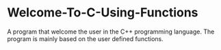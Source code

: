 # Welcome-To-C-Using-Functions
A program that welcome the user in the C++ programming language. The program is mainly based on the user defined functions.
